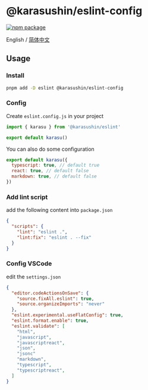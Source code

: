 # @karasushin/eslint-config

[![npm package](https://img.shields.io/npm/v/@karasushin/eslint-config.svg)](https://www.npmjs.com/package/@karasushin/eslint-config)

English / [简体中文](./README.zh-CN.md)

## Usage

### Install

```bash
pnpm add -D eslint @karasushin/eslint-config
```

### Config

Create `eslint.config.js` in your project

```js
import { karasu } from '@karasushin/eslint'

export default karasu()
```

You can also do some configuration
```js
export default karasu({
  typescript: true, // default true
  react: true, // default false
  markdown: true, // default false
})
```

### Add lint script

add the following content into `package.json`
```json
{
  "scripts": {
    "lint": "eslint .",
    "lint:fix": "eslint . --fix"
  }
}
```

### Config VSCode
edit the `settings.json`
```json
{
  "editor.codeActionsOnSave": {
    "source.fixAll.eslint": true,
    "source.organizeImports": "never"
  },
  "eslint.experimental.useFlatConfig": true,
  "eslint.format.enable": true,
  "eslint.validate": [
    "html",
    "javascript",
    "javascriptreact",
    "json",
    "jsonc"
    "markdown",
    "typescript",
    "typescriptreact",
  ]
}
```

